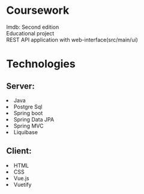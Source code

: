 # Coursework
Imdb: Second edition<br />
Educational project <br />
REST API application with web-interface(src/main/ui)<br />

Technologies
======

<h2>Server:</h2>
<li>Java</li>
<li>Postgre Sql</li>
<li>Spring boot</li>
<li>Spring Data JPA</li>
<li>Spring MVC</li>
<li>Liquibase</li>

<h2>Client:</h2>
<li>HTML</li>
<li>CSS</li>
<li>Vue.js</li>
<li>Vuetify</li>

